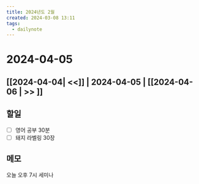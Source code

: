 ```yaml
---
title: 2024년도 2월
created: 2024-03-08 13:11
tags:
  - dailynote
---
```

# 2024-04-05
## [[2024-04-04| <<]] | 2024-04-05 | [[2024-04-06 | >> ]]

## 할일
- [ ] 영어 공부 30분
- [ ] 돼지 라벨링 30장

## 메모
오늘 오후 7시 세미나